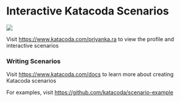 # Interactive Katacoda Scenarios

[![](http://shields.katacoda.com/katacoda/priyanka.ra/count.svg)](https://www.katacoda.com/priyanka.ra "Get your profile on Katacoda.com")

Visit https://www.katacoda.com/priyanka.ra to view the profile and interactive scenarios

### Writing Scenarios
Visit https://www.katacoda.com/docs to learn more about creating Katacoda scenarios

For examples, visit https://github.com/katacoda/scenario-example

